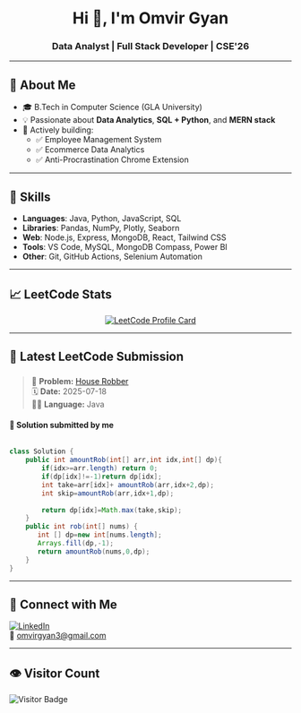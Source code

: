 <h1 align="center">Hi 👋, I'm Omvir Gyan</h1>
<h3 align="center">Data Analyst | Full Stack Developer | CSE'26</h3>

---

## 📌 About Me

- 🎓 B.Tech in Computer Science (GLA University)
- 💡 Passionate about **Data Analytics**, **SQL + Python**, and **MERN stack**
- 💼 Actively building:  
  - ✅ Employee Management System  
  - ✅ Ecommerce Data Analytics  
  - ✅ Anti-Procrastination Chrome Extension

---

## 🚀 Skills

- **Languages**: Java, Python, JavaScript, SQL  
- **Libraries**: Pandas, NumPy, Plotly, Seaborn  
- **Web**: Node.js, Express, MongoDB, React, Tailwind CSS  
- **Tools**: VS Code, MySQL, MongoDB Compass, Power BI  
- **Other**: Git, GitHub Actions, Selenium Automation

---

## 📈 LeetCode Stats

<p align="center">
  <a href="https://leetcode.com/u/Omvirgyan/">
    <img src="https://leetcard.jacoblin.cool/Omvirgyan?theme=dark&font=Baloo&ext=heatmap" alt="LeetCode Profile Card" />
  </a>
</p>

---

## 🧠 Latest LeetCode Submission

<!-- LEETCODE-LAST-SUBMISSION:START -->
### 

> 📌 **Problem:** [House Robber](https://leetcode.com/problems/house-robber/)  
> 🗓️ **Date:** 2025-07-18  
> 🧑‍💻 **Language:** Java  

#### 📄 Solution submitted by me

```java

class Solution {
    public int amountRob(int[] arr,int idx,int[] dp){
        if(idx>=arr.length) return 0;
        if(dp[idx]!=-1)return dp[idx];
        int take=arr[idx]+ amountRob(arr,idx+2,dp);
        int skip=amountRob(arr,idx+1,dp);
        
        return dp[idx]=Math.max(take,skip);
    }
    public int rob(int[] nums) {
       int [] dp=new int[nums.length];
       Arrays.fill(dp,-1);
       return amountRob(nums,0,dp);
    }
}
```
<!-- LEETCODE-LAST-SUBMISSION:END -->

---

## 🔗 Connect with Me

[![LinkedIn](https://img.shields.io/badge/LinkedIn-blue?logo=linkedin&logoColor=white)](https://linkedin.com/in/omvirgyan)  
📧 omvirgyan3@gmail.com

---

## 👁️ Visitor Count

![Visitor Badge](https://komarev.com/ghpvc/?username=omvirgyan&style=flat-square&color=blue)
